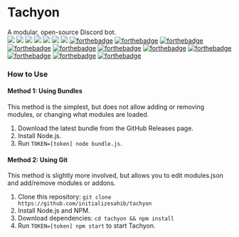 # Tachyon  
A modular, open-source Discord bot.  
![](https://img.shields.io/circleci/project/github/initializesahib/tachyon.svg?style=for-the-badge) ![](https://img.shields.io/codecov/c/github/initializesahib/tachyon.svg?style=for-the-badge) ![](https://img.shields.io/github/issues/initializesahib/tachyon.svg?style=for-the-badge) ![](https://img.shields.io/github/license/initializesahib/tachyon.svg?style=for-the-badge) ![](https://img.shields.io/codeclimate/maintainability/initializesahib/tachyon.svg?style=for-the-badge) ![](https://img.shields.io/david/initializesahib/tachyon.svg?style=for-the-badge) ![](https://img.shields.io/david/dev/initializesahib/tachyon.svg?style=for-the-badge) [![forthebadge](https://forthebadge.com/images/badges/built-with-love.svg)](https://forthebadge.com) [![forthebadge](https://forthebadge.com/images/badges/uses-badges.svg)](https://forthebadge.com) [![forthebadge](https://forthebadge.com/images/badges/powered-by-electricity.svg)](https://forthebadge.com) [![forthebadge](https://forthebadge.com/images/badges/gluten-free.svg)](https://forthebadge.com) [![forthebadge](https://forthebadge.com/images/badges/built-by-developers.svg)](https://forthebadge.com) [![forthebadge](https://forthebadge.com/images/badges/made-with-javascript.svg)](https://forthebadge.com) [![forthebadge](https://forthebadge.com/images/badges/makes-people-smile.svg)](https://forthebadge.com) [![forthebadge](https://forthebadge.com/images/badges/powered-by-water.svg)](https://forthebadge.com) [![forthebadge](https://forthebadge.com/images/badges/powered-by-oxygen.svg)](https://forthebadge.com) [![forthebadge](https://forthebadge.com/images/badges/uses-git.svg)](https://forthebadge.com) [![forthebadge](https://forthebadge.com/images/badges/uses-js.svg)](https://forthebadge.com)  
### How to Use
#### Method 1: Using Bundles
This method is the simplest, but does not allow adding or removing modules, or changing what modules are loaded.
1. Download the latest bundle from the GitHub Releases page.  
2. Install Node.js.  
3. Run `TOKEN=[token] node bundle.js`.  
#### Method 2: Using Git
This method is slightly more involved, but allows you to edit modules.json and add/remove modules or addons.
1. Clone this repository: `git clone https://github.com/initializesahib/tachyon`  
2. Install Node.js and NPM.  
3. Download dependencies: `cd tachyon && npm install`  
4. Run `TOKEN=[token] npm start` to start Tachyon.  
